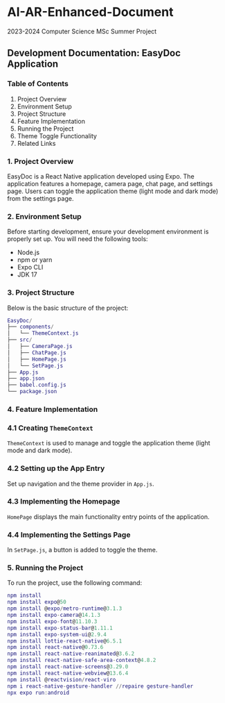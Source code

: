 # AI-AR-Enhanced-Document
2023-2024 Computer Science MSc Summer Project
## Development Documentation: EasyDoc Application

### Table of Contents

1. Project Overview
2. Environment Setup
3. Project Structure
4. Feature Implementation
5. Running the Project
6. Theme Toggle Functionality
7. Related Links

### 1. Project Overview

EasyDoc is a React Native application developed using Expo. The application features a homepage, camera page, chat page, and settings page. Users can toggle the application theme (light mode and dark mode) from the settings page.

### 2. Environment Setup

Before starting development, ensure your development environment is properly set up. You will need the following tools:

- Node.js
- npm or yarn
- Expo CLI
- JDK 17

### 3. Project Structure

Below is the basic structure of the project:

```lua
EasyDoc/
├── components/
│   └── ThemeContext.js
├── src/
│   ├── CameraPage.js
│   ├── ChatPage.js
│   ├── HomePage.js
│   └── SetPage.js
├── App.js
├── app.json
├── babel.config.js
└── package.json

```

### 4. Feature Implementation

### 4.1 Creating `ThemeContext`

`ThemeContext` is used to manage and toggle the application theme (light mode and dark mode).

### 4.2 Setting up the App Entry

Set up navigation and the theme provider in `App.js`.

### 4.3 Implementing the Homepage

`HomePage` displays the main functionality entry points of the application.

### 4.4 Implementing the Settings Page

In `SetPage.js`, a button is added to toggle the theme.

### 5. Running the Project

To run the project, use the following command:

```lua
npm install
npm install expo@50
npm install @expo/metro-runtime@3.1.3
npm install expo-camera@14.1.3
npm install expo-font@11.10.3
npm install expo-status-bar@1.11.1
npm install expo-system-ui@2.9.4
npm install lottie-react-native@6.5.1
npm install react-native@0.73.6
npm install react-native-reanimated@3.6.2
npm install react-native-safe-area-context@4.8.2
npm install react-native-screens@3.29.0
npm install react-native-webview@13.6.4
npm install @reactvision/react-viro
npm i react-native-gesture-handler //repaire gesture-handler
npx expo run:android
```
